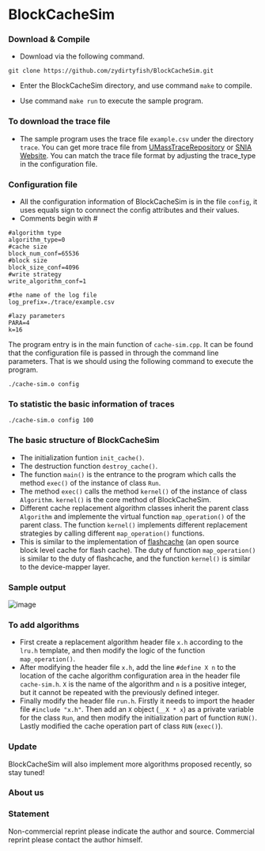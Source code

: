 # BlockCacheSim

### Download & Compile

* Download via the following command.
```
git clone https://github.com/zydirtyfish/BlockCacheSim.git
```

* Enter the BlockCacheSim directory, and use command ```make``` to compile.

* Use command ```make run``` to execute the sample program.

### To download the trace file

* The sample program uses the trace file ```example.csv``` under the directory ```trace```. You can get more trace file from [UMassTraceRepository](http://traces.cs.umass.edu/index.php/Storage/Storage) or [SNIA Website](http://iotta.snia.org/tracetypes/3). You can match the trace file format by adjusting the trace_type in the configuration file.

### Configuration file
* All the configuration information of BlockCacheSim is in the file ```config```, it uses equals sign to connnect the config attributes and their values. 
* Comments begin with #
```
#algorithm type
algorithm_type=0
#cache size
block_num_conf=65536
#block size
block_size_conf=4096
#write strategy
write_algorithm_conf=1

#the name of the log file
log_prefix=./trace/example.csv

#lazy parameters
PARA=4
k=16
```

The program entry is in the main function of ```cache-sim.cpp```. It can be found that the configuration file is passed in through the command line parameters. That is we should using the following command to execute the program.
```
./cache-sim.o config
```

### To statistic the basic information of traces
```
./cache-sim.o config 100
```

### The basic structure of BlockCacheSim

- The initialization funtion ```init_cache()```.
- The destruction function ```destroy_cache()```.
- The function ```main()```  is the entrance to the program which calls the method ```exec()``` of the instance of class ```Run```.
- The method ```exec()``` calls the method ```kernel()``` of the instance of class ```Algorithm```. ```kernel()``` is the core method of BlockCacheSim.
- Different cache replacement algorithm classes inherit the parent class ```Algorithm``` and implemente the virtual function ```map_operation()``` of the parent class. The function ```kernel()```  implements different replacement strategies by calling different ```map_operation()``` functions. 
- This is similar to the implementation of [flashcache](https://github.com/facebookarchive/flashcache) (an open source block level cache for flash cache). The duty of function ```map_operation()``` is similar to the duty of flashcache, and the function ```kernel()``` is similar to the device-mapper layer.

<!--### The results
![image](http://onx1obrfu.bkt.clouddn.com/joystorage/blogs/缓存模拟器-cache-sim1.jpg)-->

### Sample output
![image](http://onx1obrfu.bkt.clouddn.com/joystorage/blogs/缓存模拟器-cache-sim2.jpg)

### To add algorithms
- First create a replacement algorithm header file ```x.h``` according to the ```lru.h``` template, and then modify the logic of the function ```map_operation()```.
- After modifying the header file ```x.h```, add the line ```#define X n``` to the location of the cache algorithm configuration area in the header file ```cache-sim.h```. ```X``` is the name of the algorithm and ```n``` is a positive integer, but it cannot be repeated with the previously defined integer.
- Finally modify the header file ```run.h```. Firstly it needs to import the header file ```#include "x.h"```. Then add an ```X``` object (```__X * x```) as a private variable for the class ```Run```, and then modify the initialization part of function ```RUN()```. Lastly modified the cache operation part of class ```RUN``` (```exec()```).

### Update
BlockCacheSim will also implement more algorithms proposed recently, so stay tuned!

### About us
<!--Yu Zhang-->

### Statement
Non-commercial reprint please indicate the author and source. Commercial reprint please contact the author himself.

<!-- 非商业转载请注明作者及出处。商业转载请联系作者本人-->
